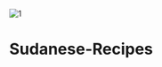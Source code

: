 
![1](https://github.com/emadworks00/Sudanese-Recipes-/assets/151637214/7cafd514-ac65-45c3-bf06-ea123b352479)


# Sudanese-Recipes


